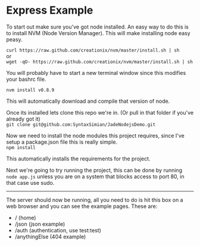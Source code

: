 Express Example
=============

To start out make sure you've got node installed. An easy way to do this is to install NVM (Node Version Manager). This will make installing node easy peasy.  

```curl https://raw.github.com/creationix/nvm/master/install.sh | sh```  
or  
```wget -qO- https://raw.github.com/creationix/nvm/master/install.sh | sh```  

You will probably have to start a new terminal window since this modifies your bashrc file.  

```nvm install v0.8.9```  

This will automatically download and compile that version of node.  

Once its installed lets clone this repo we're in. (Or pull in that folder if you've already got it)  
```git clone git@github.com:SyntaxSimian/JadeNodejsDemo.git```  

Now we need to install the node modules this project requires, since I've setup a package.json file this is really simple.  
```npm install```

This automatically installs the requirements for the project.  

Next we're going to try running the project, this can be done by running `node app.js` unless you are on a system that blocks access to port 80, in that case use sudo.

---
The server should now be running, all you need to do is hit this box on a web browser and you can see the example pages. These are:
*  / (home)
*  /json (json example)
*  /auth (authentication, use test:test)
*  /anythingElse (404 example)
